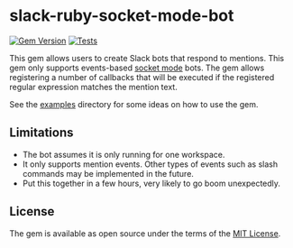 # slack-ruby-socket-mode-bot

[![Gem Version](https://badge.fury.io/rb/slack-ruby-socket-mode-bot.svg)](https://badge.fury.io/rb/slack-ruby-socket-mode-bot)
[![Tests](https://github.com/guille/slack-socket-mode-bot/actions/workflows/main.yml/badge.svg)](https://github.com/guille/slack-socket-mode-bot/actions/workflows/main.yml)

This gem allows users to create Slack bots that respond to mentions. This gem only supports events-based [socket mode](https://api.slack.com/apis/socket-mode) bots. The gem allows registering a number of callbacks that will be executed if the registered regular expression matches the mention text.

See the [examples](https://github.com/guille/slack-socket-mode-bot/blob/master/examples) directory for some ideas on how to use the gem.

## Limitations

- The bot assumes it is only running for one workspace.
- It only supports mention events. Other types of events such as slash commands may be implemented in the future.
- Put this together in a few hours, very likely to go boom unexpectedly.

## License

The gem is available as open source under the terms of the [MIT License](https://opensource.org/licenses/MIT).
